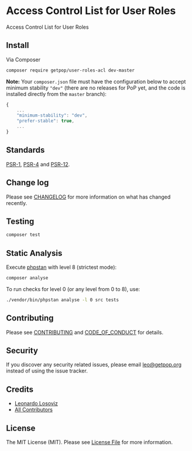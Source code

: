 # Access Control List for User Roles

<!--
[![Latest Version on Packagist][ico-version]][link-packagist]
[![Software License][ico-license]](LICENSE.md)
[![Build Status][ico-travis]][link-travis]
[![Coverage Status][ico-scrutinizer]][link-scrutinizer]
[![Quality Score][ico-code-quality]][link-code-quality]
[![Total Downloads][ico-downloads]][link-downloads]
-->

Access Control List for User Roles

## Install

Via Composer

``` bash
composer require getpop/user-roles-acl dev-master
```

**Note:** Your `composer.json` file must have the configuration below to accept minimum stability `"dev"` (there are no releases for PoP yet, and the code is installed directly from the `master` branch):

```javascript
{
    ...
    "minimum-stability": "dev",
    "prefer-stable": true,
    ...
}
```

<!--
## Usage

``` php
```
-->

## Standards

[PSR-1](https://www.php-fig.org/psr/psr-1), [PSR-4](https://www.php-fig.org/psr/psr-4) and [PSR-12](https://www.php-fig.org/psr/psr-12).

## Change log

Please see [CHANGELOG](CHANGELOG.md) for more information on what has changed recently.

## Testing

``` bash
composer test
```

## Static Analysis

Execute [phpstan](https://github.com/phpstan/phpstan) with level 8 (strictest mode):

``` bash
composer analyse
```

To run checks for level 0 (or any level from 0 to 8), use:

``` bash
./vendor/bin/phpstan analyse -l 0 src tests
```

## Contributing

Please see [CONTRIBUTING](CONTRIBUTING.md) and [CODE_OF_CONDUCT](CODE_OF_CONDUCT.md) for details.

## Security

If you discover any security related issues, please email leo@getpop.org instead of using the issue tracker.

## Credits

- [Leonardo Losoviz][link-author]
- [All Contributors][link-contributors]

## License

The MIT License (MIT). Please see [License File](LICENSE.md) for more information.

[ico-version]: https://img.shields.io/packagist/v/getpop/user-roles-acl.svg?style=flat-square
[ico-license]: https://img.shields.io/badge/license-MIT-brightgreen.svg?style=flat-square
[ico-travis]: https://img.shields.io/travis/getpop/user-roles-acl/master.svg?style=flat-square
[ico-scrutinizer]: https://img.shields.io/scrutinizer/coverage/g/getpop/user-roles-acl.svg?style=flat-square
[ico-code-quality]: https://img.shields.io/scrutinizer/g/getpop/user-roles-acl.svg?style=flat-square
[ico-downloads]: https://img.shields.io/packagist/dt/getpop/user-roles-acl.svg?style=flat-square

[link-packagist]: https://packagist.org/packages/getpop/user-roles-acl
[link-travis]: https://travis-ci.org/getpop/user-roles-acl
[link-scrutinizer]: https://scrutinizer-ci.com/g/getpop/user-roles-acl/code-structure
[link-code-quality]: https://scrutinizer-ci.com/g/getpop/user-roles-acl
[link-downloads]: https://packagist.org/packages/getpop/user-roles-acl
[link-author]: https://github.com/leoloso
[link-contributors]: ../../contributors
